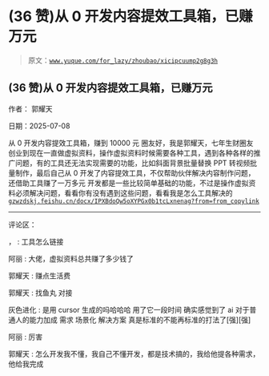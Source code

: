# (36 赞)从 0 开发内容提效工具箱，已赚万元

> 原文：[`www.yuque.com/for_lazy/zhoubao/xicipcuump2g8g3h`](https://www.yuque.com/for_lazy/zhoubao/xicipcuump2g8g3h)

## (36 赞)从 0 开发内容提效工具箱，已赚万元

作者： 郭耀天

日期：2025-07-08

从 0 开发内容提效工具箱，赚到 10000 元 圈友好，我是郭耀天，七年生财圈友
创业到现在一直做虚拟资料，操作虚拟资料时候需要各种工具，遇到各种各样的推广问题，有的工具还无法实现需要的功能，比如斜面背景批量替换
PPT 转视频批量制作，最后自己从 0 开发了内容提效工具，不仅帮助伙伴解决内容制作问题，还借助工具赚了一万多元
开发都是一些比较简单基础的功能，不过是操作虚拟资料必须解决问题，看看你有没有遇到这些问题，看看我是怎么工具解决的 [`gzwzdskj.feishu.cn/docx/IPXBdoQw5oXYPGx0b1tcLxnenag?from=from_copylink`](https://gzwzdskj.feishu.cn/docx/IPXBdoQw5oXYPGx0b1tcLxnenag?from=from_copylink)

* * *

评论区：

， : 工具怎么链接

阿丽 : 大佬，虚拟资料总共赚了多少钱了

郭耀天 : 赚点生活费

郭耀天 : 找鱼丸 对接

灰色进化 : 是用 cursor 生成的吗哈哈哈 用了它一段时间 确实感觉到了 ai 对于普通人的能力加成 需求 场景化 解决方案 真是标准的不能再标准的打法了[强][强]

阿丽 : 厉害

郭耀天 : 怎么开发我不懂，我自己不懂开发，都是技术搞的，我给他提各种需求，他给我完成